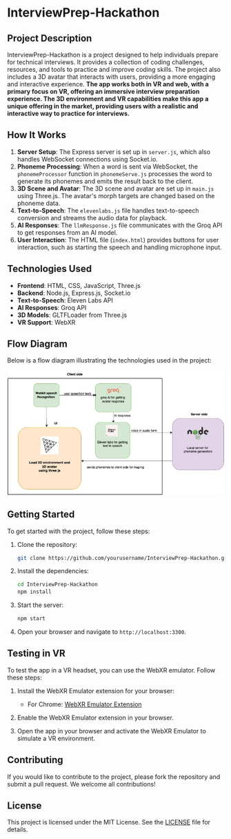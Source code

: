 # InterviewPrep-Hackathon

## Project Description
InterviewPrep-Hackathon is a project designed to help individuals prepare for technical interviews. It provides a collection of coding challenges, resources, and tools to practice and improve coding skills. The project also includes a 3D avatar that interacts with users, providing a more engaging and interactive experience. **The app works both in VR and web, with a primary focus on VR, offering an immersive interview preparation experience. The 3D environment and VR capabilities make this app a unique offering in the market, providing users with a realistic and interactive way to practice for interviews.**

## How It Works
1. **Server Setup**: The Express server is set up in `server.js`, which also handles WebSocket connections using Socket.io.
2. **Phoneme Processing**: When a word is sent via WebSocket, the `phonemeProcessor` function in `phonemeServe.js` processes the word to generate its phonemes and emits the result back to the client.
3. **3D Scene and Avatar**: The 3D scene and avatar are set up in `main.js` using Three.js. The avatar's morph targets are changed based on the phoneme data.
4. **Text-to-Speech**: The `elevenlabs.js` file handles text-to-speech conversion and streams the audio data for playback.
5. **AI Responses**: The `llmResponse.js` file communicates with the Groq API to get responses from an AI model.
6. **User Interaction**: The HTML file (`index.html`) provides buttons for user interaction, such as starting the speech and handling microphone input.

## Technologies Used
- **Frontend**: HTML, CSS, JavaScript, Three.js
- **Backend**: Node.js, Express.js, Socket.io
- **Text-to-Speech**: Eleven Labs API
- **AI Responses**: Groq API
- **3D Models**: GLTFLoader from Three.js
- **VR Support**: WebXR

## Flow Diagram
Below is a flow diagram illustrating the technologies used in the project:

![System Architecture](Diagram.jpg)

<!-- Add the actual path to your flow diagram image -->

## Getting Started
To get started with the project, follow these steps:

1. Clone the repository:
   ```bash
   git clone https://github.com/yourusername/InterviewPrep-Hackathon.git
   ```
2. Install the dependencies:
   ```bash
   cd InterviewPrep-Hackathon
   npm install
   ```
3. Start the server:
   ```bash
   npm start
   ```
4. Open your browser and navigate to `http://localhost:3300`.

## **Testing in VR**
To test the app in a VR headset, you can use the WebXR emulator. Follow these steps:

1. Install the WebXR Emulator extension for your browser:
   - For Chrome: [WebXR Emulator Extension](https://chromewebstore.google.com/detail/immersive-web-emulator/cgffilbpcibhmcfbgggfhfolhkfbhmik?hl=en)

2. Enable the WebXR Emulator extension in your browser.

3. Open the app in your browser and activate the WebXR Emulator to simulate a VR environment.

## Contributing
If you would like to contribute to the project, please fork the repository and submit a pull request. We welcome all contributions!

## License
This project is licensed under the MIT License. See the [LICENSE](LICENSE) file for details.
